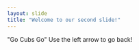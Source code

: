 ```yaml
---
layout: slide
title: "Welcome to our second slide!"
---
```

"Go Cubs Go"
Use the left arrow to go back!
